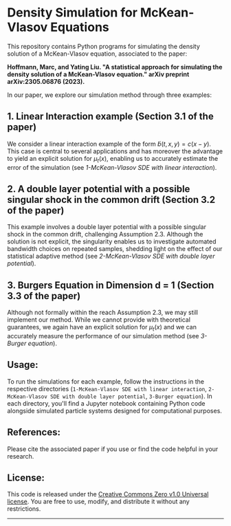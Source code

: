 # Density Simulation for McKean-Vlasov Equations

This repository contains Python programs for simulating the density solution of a McKean-Vlasov equation, associated to the paper:

**Hoffmann, Marc, and Yating Liu. "A statistical approach for simulating the density solution of a McKean-Vlasov equation." arXiv preprint arXiv:2305.06876 (2023).**

In our paper, we explore our simulation method through three examples:

## 1. Linear Interaction example (Section 3.1 of the paper)

We consider a linear interaction example of the form $\tilde{b}(t, x, y) = c(x−y)$. This case is central to several applications and has moreover the advantage to yield an explicit solution for $μ_t(x)$, enabling us to accurately estimate the error of the simulation (see *1-McKean-Vlasov SDE with linear interaction*).

## 2. A double layer potential with a possible singular shock in the common drift (Section 3.2 of the paper)

This example involves a double layer potential with a possible singular shock in the common drift, challenging Assumption 2.3. Although the solution is not explicit, the singularity enables us to investigate automated bandwidth choices on repeated samples, shedding light on the effect of our statistical adaptive method (see *2-McKean-Vlasov SDE with double layer potential*). 

## 3. Burgers Equation in Dimension d = 1 (Section 3.3 of the paper)

Although not formally within the reach Assumption 2.3, we may still implement our method. While we cannot provide with theoretical guarantees, we again have an explicit solution for $μ_t(x)$ and we can accurately measure the performance of our simulation method (see *3-Burger equation*). 

## Usage:

To run the simulations for each example, follow the instructions in the respective directories (`1-McKean-Vlasov SDE with linear interaction`, `2-McKean-Vlasov SDE with double layer potential`, `3-Burger equation`). In each directory, you'll find a Jupyter notebook containing Python code alongside simulated particle systems designed for computational purposes.

## References:

Please cite the associated paper if you use or find the code helpful in your research.

## License:

This code is released under the [Creative Commons Zero v1.0 Universal license](LICENSE). You are free to use, modify, and distribute it without any restrictions.

---
